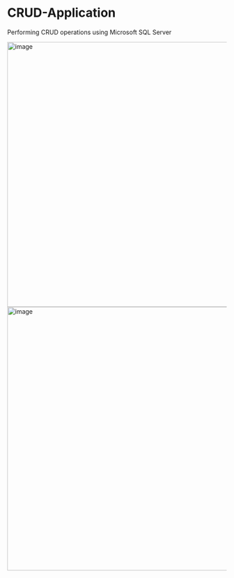 # CRUD-Application
Performing CRUD operations using Microsoft SQL Server

<img width="608" alt="image" src="https://github.com/user-attachments/assets/02a6bec6-75cb-432c-8f38-10b29e6d3922">

<img width="605" alt="image" src="https://github.com/user-attachments/assets/e3851bcc-b361-4922-adf3-92de39b8ec37">


